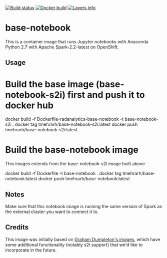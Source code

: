[![Build status](https://travis-ci.org/radanalyticsio/base-notebook.svg?branch=master)](https://travis-ci.org/radanalyticsio/base-notebook)
[![Docker build](https://img.shields.io/docker/automated/radanalyticsio/base-notebook.svg)](https://hub.docker.com/r/radanalyticsio/base-notebook)
[![Layers info](https://images.microbadger.com/badges/image/radanalyticsio/base-notebook.svg)](https://microbadger.com/images/radanalyticsio/base-notebook)

# base-notebook

This is a container image that runs Jupyter notebooks with Anaconda Python 2.7 with Apache Spark-2.2-latest on OpenShift.
## Usage

# Build the base image (base-notebook-s2i) first and push it to docker hub

docker build -f Dockerfile-radanalytics-base-notebook -t base-notebook-s2i .
docker tag <imageid> tmehrarh/base-notebook-s2i:latest
docker push tmehrarh/base-notebook-s2i:latest

# Build the base-notebook image
This images extends from the base-notebook-s2i image built above
 
docker build -f Dockerfile -t base-notebook .
docker tag <imageid> tmehrarh/base-notebook:latest
docker push tmehrarh/base-notebook:latest
  
## Notes

Make sure that this notebook image is running the same version of Spark as the external cluster you want to connect it to.

## Credits

This image was initially based on [Graham Dumpleton's images](https://github.com/getwarped/jupyter-stacks), which have some additional functionality (notably s2i support) that we'd like to incorporate in the future.
